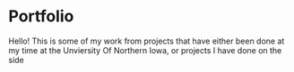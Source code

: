 # Portfolio
Hello! This is some of my work from projects that have either been done at my time at the Unviersity Of Northern Iowa, or projects I have done on the side
